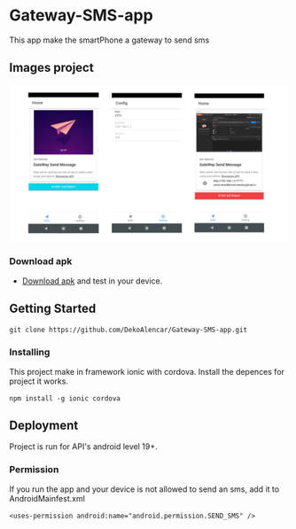 # Gateway-SMS-app
This app make the smartPhone a gateway to send sms

## Images project
![](img_project.png)

### Download apk
* [Download apk](app.apk) and test in your device.

## Getting Started
```
git clone https://github.com/DekoAlencar/Gateway-SMS-app.git
```

### Installing
This project make in framework ionic with cordova.
Install the depences for project it works.
```
npm install -g ionic cordova
```

## Deployment

Project is run for API's android level 19+.

### Permission
If you run the app and your device is not allowed to send an sms, add it to AndroidMainfest.xml
```
<uses-permission android:name="android.permission.SEND_SMS" />
```
